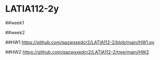 # LATIA112-2y

##week1  

##week2

##HW1
https://github.com/qazwsxedcr2/LATIA112-2/blob/main/HW1.py

##HW2
https://github.com/qazwsxedcr2/LATIA112-2/tree/main/HW2
